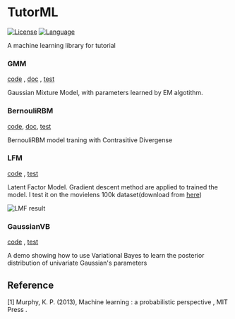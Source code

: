 # TutorML
[![License](https://img.shields.io/pypi/l/Django.svg)](LICENSE)
[![Language](https://img.shields.io/badge/language-python-orange.svg)](README.md)

A machine learning library for tutorial

### GMM 
[code](https://github.com/PanJianning/TutorML/blob/master/TutorML/mixture/gaussian_mixture.py) ,
[doc](https://github.com/PanJianning/TutorML/blob/master/document/GMM.pdf) ,
[test](https://github.com/PanJianning/TutorML/blob/master/gmm_test.ipynb)

Gaussian Mixture Model, with parameters learned by EM algotithm.

### BernouliRBM
[code](https://github.com/PanJianning/TutorML/blob/master/TutorML/nn/BernouliRBM.py),
[doc](https://github.com/PanJianning/TutorML/blob/master/document/RBM.pdf),
[test](https://github.com/PanJianning/TutorML/blob/master/rbm_test.ipynb)

BernouliRBM model traning with Contrasitive Divergense

### LFM
[code](https://github.com/PanJianning/TutorML/blob/master/TutorML/decomposition/lfm.py) ,
[test](https://github.com/PanJianning/TutorML/blob/master/lfm_movielens.ipynb)

Latent Factor Model. Gradient descent method are applied to trained the model. I test it on the movielens 100k dataset(download from [here](http://files.grouplens.org/datasets/movielens/ml-100k.zip))

![LMF result](http://ok669z6cd.bkt.clouddn.com/lfm_result_.png?attname=)

### GaussianVB
[code](https://github.com/PanJianning/TutorML/blob/master/TutorML/demo/variational_bayes/unigauss_vb.py) ,
[test](https://github.com/PanJianning/TutorML/blob/master/unigauss_vb_test.ipynb)

A demo showing how to use Variational Bayes to learn the posterior distribution of univariate Gaussian's parameters

## Reference
[1] Murphy, K. P. (2013), Machine learning : a probabilistic perspective , MIT Press .
